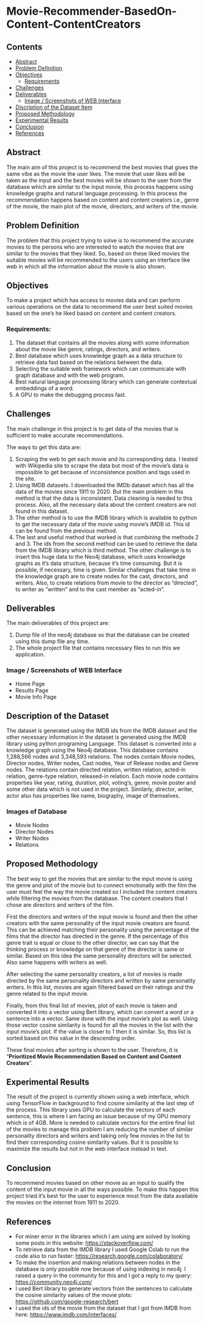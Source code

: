 # Movie-Recommender-BasedOn-Content-ContentCreators

## Contents

* [Abstract](#Abstract)
* [Problem Definition](#Problem-Definition)
* [Objectives](#Objectives)
	- [Requirements](#Requirements)
* [Challenges](#Challenges)
* [Deliverables ](#Deliverables)
	- [Image / Screenshots of WEB Interface](#Images-of-Database)
* [Discription of the Dataset Item](#Discription-of-the-Dataset-Item)
* [Proposed Methodology](#Proposed-Methodology)
* [Experimental Results](#Experimental-Results)
* [Conclusion](#Conclusion)
* [References](#References)


## Abstract
The main aim of this project is to recommend the best movies that gives the same vibe as the movie the user likes. The movie that user likes will be taken as the input and the best movies will be shown to the user from the database which are similar to the input movie, this process happens using knowledge graphs and natural language processing. In this process the recommendation happens based on content and content creators i.e., genre of the movie, the main plot of the movie, directors, and writers of the movie. 

## Problem Definition
The problem that this project trying to solve is to recommend the accurate movies to the persons who are interested to watch the movies that are similar to the movies that they liked. So, based on these liked movies the suitable movies will be recommended to the users using an interface like web in which all the information about the movie is also shown.

## Objectives
To make a project which has access to movies data and can perform various operations on the data to recommend the user best suited movies based on the one’s he liked based on content and content creators.
### Requirements:
1.	The dataset that contains all the movies along with some information about the movie like genre, ratings, directors, and writers.
2.	Best database which uses knowledge graph as a data structure to retrieve data fast based on the relations between the data.
3.	Selecting the suitable web framework which can communicate with graph database and with the web program.
4.	Best natural language processing library which can generate contextual embeddings of a word.
5.	A GPU to make the debugging process fast.

## Challenges
The main challenge in this project is to get data of the movies that is sufficient to make accurate recommendations. 

The ways to get this data are:
1.	Scraping the web to get each movie and its corresponding data. I tested with Wikipedia site to scrape the data but most of the movie’s data is impossible to get because of inconsistence position and tags used in the site.
2.	Using IMDB datasets. I downloaded the IMDb dataset which has all the data of the movies since 1911 to 2020. But the main problem in this method is that the data is inconsistent. Data cleaning is needed to this process. Also, all the necessary data about the content creators are not found in this dataset.
3.	The other method is to use the IMDB library which is available to python to get the necessary data of the movie using movie’s IMDB id. This id can be found from the previous method.
4.	The last and useful method that worked is that combining the methods 2 and 3. The ids from the second method can be used to retrieve the data from the IMDB library which is third method.
The other challenge is to insert this huge data to the Neo4j database, which uses knowledge graphs as it’s data structure, because it’s time consuming. But it is possible, if necessary, time is given. Similar challenges that take time in the knowledge graph are to create nodes for the cast, directors, and writers. Also, to create relations from movie to the director as “directed”, to writer as “written” and to the cast member as “acted-in”.

## Deliverables

The main deliverables of this project are:
1.	Dump file of the neo4j database so that the database can be created using this dump file any time.
2.	The whole project file that contains necessary files to run this we application.

### Image / Screenshots of WEB Interface
* Home Page
* Results Page
* Movie Info Page

## Description of the Dataset
The dataset is generated using the IMDB ids from the IMDB dataset and the other necessary information in the dataset is generated using the IMDB library using python programing Language. This dataset is converted into a knowledge graph using the Neo4j database.
This database contains 1,288,566 nodes and 3,348,593 relations. The nodes contain Movie nodes, Director nodes, Writer nodes, Cast nodes, Year of Release nodes and   Genre nodes. The relations contain directed relation, written relation, acted-in relation, genre-type relation, released-in relation. 
Each movie node contains properties like year, rating, duration, plot, voting’s, genre, movie poster and some other data which is not used in the project. Similarly, director, writer, actor also has properties like name, biography, image of themselves.

### Images of Database
* Movie Nodes
* Director Nodes
* Writer Nodes
* Relations

## Proposed Methodology

The best way to get the movies that are similar to the input movie is using the genre and plot of the movie but to connect emotionally with the film the user must feel the way the movie created so I included the content creators while filtering the movies from the database. The content creators that I chose are directors and writers of the film.

First the directors and writers of the input movie is found and then the other creators with the same personality of the input movie creators are found. This can be achieved matching their personality using the percentage of the films that the director has directed in the genre. If the percentage of this genre trait is equal or close to the other director, we can say that the thinking process or knowledge on that genre of the director is same or similar. Based on this idea the same personality directors will be selected. Also same happens with writers as well.



After selecting the same personality creators, a list of movies is made directed by the same personality directors and written by same personality writers. In this list, movies are again filtered based on their ratings and the genre related to the input movie.

Finally, from this final list of movies, plot of each movie is taken and converted it into a vector using Bert library, which can convert a word or a sentence into a vector. Same done with the input movie’s plot as well. Using those vector cosine similarity is found for all the movies in the list with the input movie’s plot. If the value is closer to 1 then it is similar. So, this list is sorted based on this value in the descending order.

These final movies after sorting is shown to the user. Therefore, it is “<b>Prioritized Movie Recommendation Based on Content and Content Creators</b>”.

## Experimental Results
The result of the project is currently shown using a web interface, which using TensorFlow in background to find cosine similarity at the last step of the process. This library uses GPU to calculate the vectors of each sentence, this is where I am facing an issue because of my GPU memory which is of 4GB. More is needed to calculate vectors for the entire final list of the movies to manage this problem I am reducing the number of similar personality directors and writers and taking only few movies in the list to find their corresponding cosine similarity values.
But it is possible to maximize the results but not in the web interface instead in text.

## Conclusion
To recommend movies based on other movie as an input to qualify the content of the input movie in all the ways possible. To make this happen this project tried it’s best for the user to experience most from the data available the movies on the internet from 1911 to 2020. 

## References
* For miner error in the libraries which I am using are solved by looking some posts in this website: https://stackoverflow.com/ 
* To retrieve data from the IMDB library I used Google Colab to run the code also to run faster: https://research.google.com/colaboratory/ 
* To make the insertion and making relations between nodes in the database is only possible now because of using indexing in neo4j. I raised a query in the community for this and I got a reply to my query: https://community.neo4j.com/
* I used Bert library to generate vectors from the sentences to calculate the cosine similarity values of the movie plots: https://github.com/google-research/bert
* I used the ids of the movie from the dataset that I got from IMDB from here: https://www.imdb.com/interfaces/


